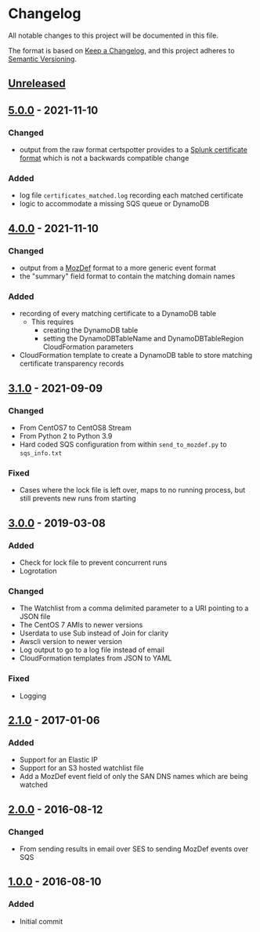 # Changelog
All notable changes to this project will be documented in this file.

The format is based on [Keep a Changelog](https://keepachangelog.com/en/1.0.0/),
and this project adheres to [Semantic Versioning](https://semver.org/spec/v2.0.0.html).

## [Unreleased]

## [5.0.0] - 2021-11-10

### Changed
- output from the raw format certspotter provides to a 
  [Splunk certificate format](https://docs.splunk.com/Documentation/CIM/4.20.2/User/Certificates)
  which is not a backwards compatible change

### Added
- log file `certificates_matched.log` recording each matched certificate
- logic to accommodate a missing SQS queue or DynamoDB

## [4.0.0] - 2021-11-10

### Changed
- output from a [MozDef](https://github.com/mozilla/MozDef) format to a more 
  generic event format
- the "summary" field format to contain the matching domain names

### Added
- recording of every matching certificate to a DynamoDB table
  - This requires
    - creating the DynamoDB table
    - setting the DynamoDBTableName and DynamoDBTableRegion CloudFormation
      parameters
- CloudFormation template to create a DynamoDB table to store matching certificate
  transparency records

## [3.1.0] - 2021-09-09

### Changed
- From CentOS7 to CentOS8 Stream
- From Python 2 to Python 3.9
- Hard coded SQS configuration from within `send_to_mozdef.py` to `sqs_info.txt`

### Fixed
- Cases where the lock file is left over, maps to no running process, but still prevents new runs from starting

## [3.0.0] - 2019-03-08

### Added
- Check for lock file to prevent concurrent runs
- Logrotation
 
### Changed
- The Watchlist from a comma delimited parameter to a URI pointing to a JSON file
- The CentOS 7 AMIs to newer versions
- Userdata to use Sub instead of Join for clarity
- Awscli version to newer version
- Log output to go to a log file instead of email
- CloudFormation templates from JSON to YAML

### Fixed
- Logging

## [2.1.0] - 2017-01-06

### Added
- Support for an Elastic IP
- Support for an S3 hosted watchlist file
- Add a MozDef event field of only the SAN DNS names which are being watched

## [2.0.0] - 2016-08-12

### Changed
- From sending results in email over SES to sending MozDef events over SQS

## [1.0.0] - 2016-08-10

### Added
- Initial commit

[Unreleased]: https://github.com/mozilla/certspotter-cloudformation/compare/v5.0.0...HEAD
[5.0.0]: https://github.com/mozilla/certspotter-cloudformation/compare/v4.0.0...v5.0.0
[4.0.0]: https://github.com/mozilla/certspotter-cloudformation/compare/v3.1.0...v4.0.0
[3.1.0]: https://github.com/mozilla/certspotter-cloudformation/compare/v3.0.0...v3.1.0
[3.0.0]: https://github.com/mozilla/certspotter-cloudformation/compare/v2.1.0...v3.0.0
[2.1.0]: https://github.com/mozilla/certspotter-cloudformation/compare/v2.0.0...v2.1.0
[2.0.0]: https://github.com/mozilla/certspotter-cloudformation/compare/v1.0.0...v2.0.0
[1.0.0]: https://github.com/mozilla/certspotter-cloudformation/releases/tag/v1.0.0